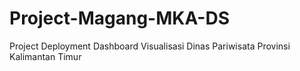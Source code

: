 # Project-Magang-MKA-DS
Project Deployment Dashboard Visualisasi Dinas Pariwisata Provinsi Kalimantan Timur
